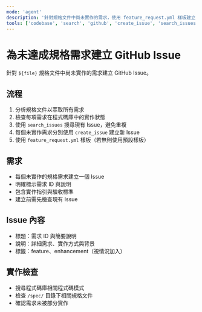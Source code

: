 ```yaml
---
mode: 'agent'
description: '針對規格文件中尚未實作的需求，使用 feature_request.yml 樣板建立 GitHub Issue。'
tools: ['codebase', 'search', 'github', 'create_issue', 'search_issues', 'update_issue']
---
```

# 為未達成規格需求建立 GitHub Issue

針對 `${file}` 規格文件中尚未實作的需求建立 GitHub Issue。

## 流程

1. 分析規格文件以萃取所有需求
2. 檢查每項需求在程式碼庫中的實作狀態
3. 使用 `search_issues` 搜尋現有 Issue，避免重複
4. 每個未實作需求分別使用 `create_issue` 建立新 Issue
5. 使用 `feature_request.yml` 樣板（若無則使用預設樣板）

## 需求

- 每個未實作的規格需求建立一個 Issue
- 明確標示需求 ID 與說明
- 包含實作指引與驗收標準
- 建立前需先檢查現有 Issue

## Issue 內容

- 標題：需求 ID 與簡要說明
- 說明：詳細需求、實作方式與背景
- 標籤：feature、enhancement（視情況加入）

## 實作檢查

- 搜尋程式碼庫相關程式碼模式
- 檢查 `/spec/` 目錄下相關規格文件
- 確認需求未被部分實作
